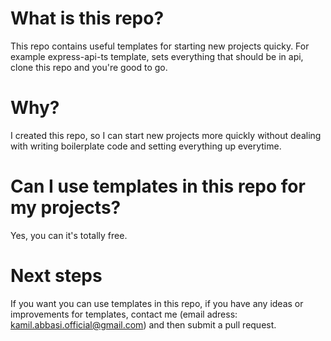 # What is this repo?
This repo contains useful templates for starting new projects quicky. For example express-api-ts template, sets everything that should be in api, clone this repo and you're good to go.
# Why?
I created this repo, so I can start new projects more quickly without dealing with writing boilerplate code and setting everything up everytime.
# Can I use templates in this repo for my projects?
Yes, you can it's totally free.
# Next steps
If you want you can use templates in this repo, if you have any ideas or improvements for templates, contact me (email adress: kamil.abbasi.official@gmail.com) and then submit a pull request.
